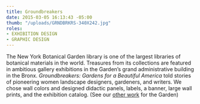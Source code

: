 ```yaml
---
title: Groundbreakers
date: 2015-03-05 16:13:43 -05:00
thumb: "/uploads/GRNDBRKRS-340X242.jpg"
roles:
- EXHIBITION DESIGN
- GRAPHIC DESIGN
---
```

The New York Botanical Garden library is one of the largest libraries of botanical materials in the world. Treasures from its collections are featured in ambitious gallery exhibitions in the Garden’s grand administrative building in the Bronx. <i>Groundbreakers: Gardens for a Beautiful America</i> told stories of pioneering women landscape designers, gardeners, and writers. We chose wall colors and designed didactic panels, labels, a banner, large wall prints, and the exhibition catalog. (See our <a title="Flora Illustrata" href="/portfolio/flora-illustrata/"><span class="s1">other work</span></a> for the Garden)
